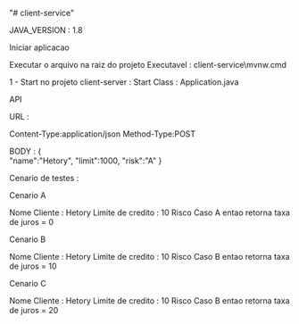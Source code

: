 "# client-service" 

JAVA_VERSION : 1.8

Iniciar aplicacao

Executar o arquivo na raiz do projeto
  Executavel : client-service\mvnw.cmd

1 - Start no projeto client-server :
    Start Class :  Application.java



API

URL : 


Content-Type:application/json
Method-Type:POST

BODY :
{  
   "name":"Hetory",
   "limit":1000,
   "risk":"A"
}




Cenario de testes :

Cenario A

Nome Cliente  : Hetory
Limite de credito : 10 
Risco
Caso A
 entao retorna taxa de juros = 0



Cenario B

Nome Cliente  : Hetory
Limite de credito : 10 
Risco
Caso B
 entao retorna taxa de juros = 10



Cenario C

Nome Cliente  : Hetory
Limite de credito : 10 
Risco
Caso B
 entao retorna taxa de juros = 20